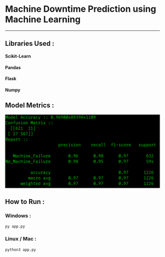 # Machine Downtime Prediction using Machine Learning

---


## Libraries Used :

#### Scikit-Learn
#### Pandas
#### Flask
#### Numpy

## Model Metrics :
![Alt text](Metrics.jpg)

## How to Run :
### Windows :	
	py app.py

### Linux / Mac :
	python3 app.py
